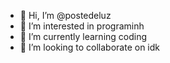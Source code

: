 - 👋 Hi, I’m @postedeluz
- 👀 I’m interested in programinh
- 🌱 I’m currently learning coding
- 💞️ I’m looking to collaborate on idk

<!---
postedeluz/postedeluz is a ✨ special ✨ repository because its `README.md` (this file) appears on your GitHub profile.
You can click the Preview link to take a look at your changes.
--->
